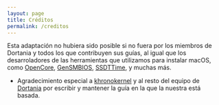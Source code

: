 ```yaml
---
layout: page
title: Créditos
permalink: /creditos
---
```


Esta adaptación no hubiera sido posible si no fuera por los miembros de Dortania y todos los que contribuyen sus guías, al igual que los desarroladores de las herramientas que utilizamos para instalar macOS, como [OpenCore](https://github.com/acidanthera/opencorepkg), [GenSMBIOS](https://github.com/corpnewt/gensmbios), [SSDTTime](https://github.com/corpnewt/ssdttime), y muchas más.

* Agradecimiento especial a [khronokernel](https://github.com/khronokernel) y al resto del equipo de [Dortania](https://github.com/orgs/dortania/people) por escribir y mantener la guía en la que la nuestra está basada.
